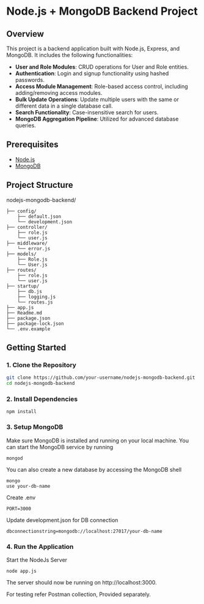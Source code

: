 # Node.js + MongoDB Backend Project

## Overview

This project is a backend application built with Node.js, Express, and MongoDB. It includes the following functionalities:

- **User and Role Modules**: CRUD operations for User and Role entities.
- **Authentication**: Login and signup functionality using hashed passwords.
- **Access Module Management**: Role-based access control, including adding/removing access modules.
- **Bulk Update Operations**: Update multiple users with the same or different data in a single database call.
- **Search Functionality**: Case-insensitive search for users.
- **MongoDB Aggregation Pipeline**: Utilized for advanced database queries.

## Prerequisites

- [Node.js](https://nodejs.org/)
- [MongoDB](https://www.mongodb.com/)

## Project Structure

nodejs-mongodb-backend/

    ├── config/
        ├── default.json
        └── development.json
    ├── controller/
        ├── role.js
        └── user.js
    ├── middleware/
        └── error.js
    ├── models/
        ├── Role.js
        └── User.js
    ├── routes/
        ├── role.js
        └── user.js
    ├── startup/
        ├── db.js
        ├── logging.js
        └── routes.js
    ├── app.js
    ├── Readme.md
    ├── package.json
    ├── package-lock.json
    └── .env.example

## Getting Started

### 1. Clone the Repository

```bash
git clone https://github.com/your-username/nodejs-mongodb-backend.git
cd nodejs-mongodb-backend
```

### 2. Install Dependencies
```
npm install
```

### 3. Setup MongoDB
Make sure MongoDB is installed and running on your local machine. You can start the MongoDB service by running
```
mongod
```

You can also create a new database by accessing the MongoDB shell

```
mongo
use your-db-name
```

Create .env
```
PORT=3000
```

Update development.json for DB connection
```
dbconnectionstring=mongodb://localhost:27017/your-db-name
```

 ### 4. Run the Application
 Start the NodeJs Server
 ```
 node app.js
 ```

The server should now be running on http://localhost:3000.


For testing refer Postman collection, Provided separately.

